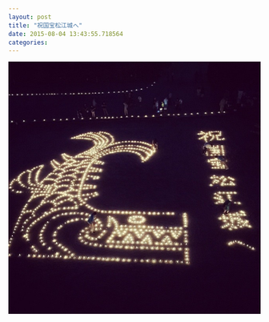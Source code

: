 ```yaml
---
layout: post
title: "祝国宝松江城へ"
date: 2015-08-04 13:43:55.718564
categories: 
---
```


![](/assets/images/201506/11375970_818651238242666_95702948_n.jpg)


